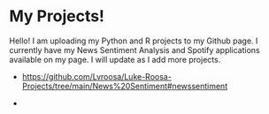 # My Projects!

Hello! I am uploading my Python and R projects to my Github page. I currently have my News Sentiment Analysis and Spotify applications available on my page. I will update as I add more projects.

- https://github.com/Lvroosa/Luke-Roosa-Projects/tree/main/News%20Sentiment#newssentiment

- 
